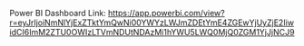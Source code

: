 Power BI Dashboard Link:
https://app.powerbi.com/view?r=eyJrIjoiNmNlYjExZTktYmQwNi00YWYzLWJmZDEtYmE4ZGEwYjUyZjE2IiwidCI6ImM2ZTU0OWIzLTVmNDUtNDAzMi1hYWU5LWQ0MjQ0ZGM1YjJjNCJ9

